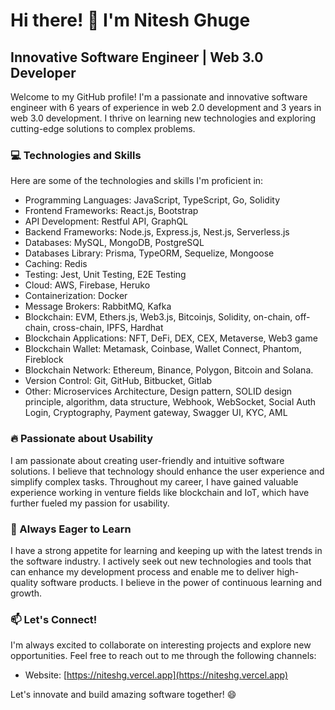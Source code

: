 # Hi there! 👋 I'm Nitesh Ghuge

## Innovative Software Engineer | Web 3.0 Developer

Welcome to my GitHub profile! I'm a passionate and innovative software engineer with 6 years of experience in web 2.0 development and 3 years in web 3.0 development. I thrive on learning new technologies and exploring cutting-edge solutions to complex problems.

### 💻 Technologies and Skills

Here are some of the technologies and skills I'm proficient in:

- Programming Languages: JavaScript, TypeScript, Go, Solidity
- Frontend Frameworks: React.js, Bootstrap
- API Development: Restful API, GraphQL
- Backend Frameworks: Node.js, Express.js, Nest.js, Serverless.js
- Databases: MySQL, MongoDB, PostgreSQL
- Databases Library: Prisma, TypeORM, Sequelize, Mongoose
- Caching: Redis
- Testing: Jest, Unit Testing, E2E Testing
- Cloud: AWS, Firebase, Heruko
- Containerization: Docker
- Message Brokers: RabbitMQ, Kafka
- Blockchain: EVM, Ethers.js, Web3.js, Bitcoinjs, Solidity, on-chain, off-chain, cross-chain, IPFS, Hardhat
- Blockchain Applications: NFT, DeFi, DEX, CEX, Metaverse, Web3 game
- Blockchain Wallet: Metamask, Coinbase, Wallet Connect, Phantom, Fireblock
- Blockchain Network: Ethereum, Binance, Polygon, Bitcoin and Solana.
- Version Control: Git, GitHub, Bitbucket, Gitlab
- Other: Microservices Architecture, Design pattern, SOLID design principle, algorithm, data structure, Webhook, WebSocket, Social Auth Login, Cryptography, Payment gateway, Swagger UI, KYC, AML

### 🔥 Passionate about Usability

I am passionate about creating user-friendly and intuitive software solutions. I believe that technology should enhance the user experience and simplify complex tasks. Throughout my career, I have gained valuable experience working in venture fields like blockchain and IoT, which have further fueled my passion for usability.

### 🌱 Always Eager to Learn

I have a strong appetite for learning and keeping up with the latest trends in the software industry. I actively seek out new technologies and tools that can enhance my development process and enable me to deliver high-quality software products. I believe in the power of continuous learning and growth.

### 📫 Let's Connect!

I'm always excited to collaborate on interesting projects and explore new opportunities. Feel free to reach out to me through the following channels:

- Website: [https://niteshg.vercel.app](https://niteshg.vercel.app)

Let's innovate and build amazing software together! 😄
